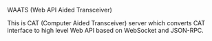 WAATS (Web API Aided Transceiver)

This is CAT (Computer Aided Transceiver) server which converts CAT interface to high level Web API based on WebSocket and JSON-RPC.

